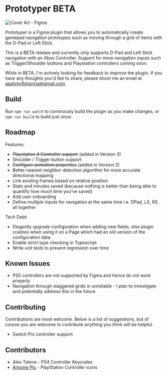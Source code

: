 # Prototyper BETA

![Cover Art - Figma](https://user-images.githubusercontent.com/6137765/133889456-00830879-b5a8-41de-b92f-1236169923c2.jpg)

Prototyper is a Figma plugin that allows you to automatically create gamepad navigation prototypes such as moving through a grid of items with the D-Pad or Left Stick.

This is a BETA release and currently only supports D-Pad and Left Stick navigation with an Xbox Controller. Support for more navigation inputs such as Trigger/Shoulder buttons and Playstation controllers coming soon.

While in BETA, I'm actively looking for feedback to improve the plugin. If you have any thoughts you'd like to share, please shoot me an email at aashrey9sharma@gmail.com.

## Build
Run `npm run watch` to continously build the plugin as you make changes, or `npm run build` to build just once.

## Roadmap
Features:
* ~~Playstation 4 Controller support~~ (added in Version 3)
* Shoulder / Trigger button support
* ~~Configure animation properties~~ (added in Version 2)
* Better nearest neighbor detection algorithm for more accurate directional mapping
* Link existing frames based on relative position
* Stats and minutes saved (because nothing is better than being able to quantify how much time you've saved)
* Add user onboarding
* Define multiple inputs for navigation at the same time i.e. DPad, LS, RS all together

Tech Debt:
* Elegantly upgrade configuration when adding new fields, else plugin crashes when using it on a Page which had an old version of the configuration data.
* Enable strict type checking in Typescript
* Write unit tests to prevent regression over time

## Known Issues
* PS5 controllers are not supported by Figma and hence do not work properly
* Navigation through staggered grids in unreliable - I plan to investigate and potentially address this in the future

## Contributing
Contributions are most welcome. Below is a list of suggestions, but of course you are welcome to contribute anything you think will be helpful.
* Switch Pro controller support

## Contributors
* Alex Tokma - PS4 Controller Keycodes
* [Antoine Plu](https://twitter.com/AntoinePlu) - PlayStation Controller icons
